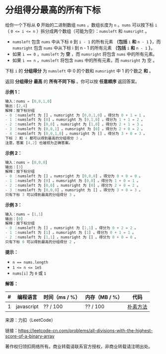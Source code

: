 # 分组得分最高的所有下标

给你一个下标从 **0** 开始的二进制数组 `nums` ，数组长度为 `n` 。`nums` 可以按下标 `i`（ `0 <= i <= n` ）拆分成两个数组（可能为空）：`numsleft` 和 `numsright` 。

- `numsleft` 包含 `nums` 中从下标 `0` 到 `i - 1` 的所有元素 **（包括** `i` **和** `n - 1` **）**，而 `numsright` 包含 `nums` 中从下标 i 到 n - 1 的所有元素 **（包括** `i` **和** `n - 1` **）**。
- 如果 `i == 0` ，`numsleft` 为 **空** ，而 `numsright` 将包含 `nums` 中的所有元素。
- 如果 `i == n` ，`numsleft` 将包含 `nums` 中的所有元素，而 `numsright` 为 空 。

下标 `i` 的 **分组得分** 为 `numsleft` 中 0 的个数和 `numsright` 中 1 的个数之 **和** 。

返回 **分组得分** **最高** 的 **所有不同下标** 。你可以按 **任意顺序** 返回答案。

**示例 1：**

``` javascript
输入：nums = [0,0,1,0]
输出：[2,4]
解释：按下标分组
- 0 ：numsleft 为 [] 。numsright 为 [0,0,1,0] 。得分为 0 + 1 = 1 。
- 1 ：numsleft 为 [0] 。numsright 为 [0,1,0] 。得分为 1 + 1 = 2 。
- 2 ：numsleft 为 [0,0] 。numsright 为 [1,0] 。得分为 2 + 1 = 3 。
- 3 ：numsleft 为 [0,0,1] 。numsright 为 [0] 。得分为 2 + 0 = 2 。
- 4 ：numsleft 为 [0,0,1,0] 。numsright 为 [] 。得分为 3 + 0 = 3 。
下标 2 和 4 都可以得到最高的分组得分 3 。
注意，答案 [4,2] 也被视为正确答案。
```

**示例 2：**

``` javascript
输入：nums = [0,0,0]
输出：[3]
解释：按下标分组
- 0 ：numsleft 为 [] 。numsright 为 [0,0,0] 。得分为 0 + 0 = 0 。
- 1 ：numsleft 为 [0] 。numsright 为 [0,0] 。得分为 1 + 0 = 1 。
- 2 ：numsleft 为 [0,0] 。numsright 为 [0] 。得分为 2 + 0 = 2 。
- 3 ：numsleft 为 [0,0,0] 。numsright 为 [] 。得分为 3 + 0 = 3 。
只有下标 3 可以得到最高的分组得分 3 。
```

**示例 3：**

``` javascript
输入：nums = [1,1]
输出：[0]
解释：按下标分组
- 0 ：numsleft 为 [] 。numsright 为 [1,1] 。得分为 0 + 2 = 2 。
- 1 ：numsleft 为 [1] 。numsright 为 [1] 。得分为 0 + 1 = 1 。
- 2 ：numsleft 为 [1,1] 。numsright 为 [] 。得分为 0 + 0 = 0 。
只有下标 0 可以得到最高的分组得分 2 。
```

**提示：**

- `n == nums.length`
- `1 <= n <= 1e5`
- `nums[i]` 为 `0` 或 `1`

**解答：**

**#**|**编程语言**|**时间（ms / %）**|**内存（MB / %）**|**代码**
--|--|--|--|--
1|javascript|?? / 100|?? / 100|[朴素方法](./javascript/ac_v1.js)

来源：力扣（LeetCode）

链接：https://leetcode-cn.com/problems/all-divisions-with-the-highest-score-of-a-binary-array

著作权归领扣网络所有。商业转载请联系官方授权，非商业转载请注明出处。

